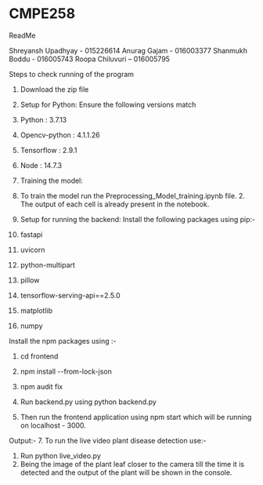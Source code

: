 # CMPE258
ReadMe

Shreyansh Upadhyay - 015226614 
Anurag Gajam - 016003377
Shanmukh Boddu - 016005743 
Roopa Chiluvuri – 016005795


Steps to check running of the program 
1. Download the zip file

2. Setup for Python:
Ensure the following versions match
1. Python : 3.7.13
2. Opencv-python : 4.1.1.26 
3. Tensorflow : 2.9.1
4. Node : 14.7.3


3. Training the model:
1. To train the model run the Preprocessing_Model_training.ipynb file. 2. The output of each cell is already present in the notebook.

4. Setup for running the backend:
Install the following packages using pip:-
1. fastapi
2. uvicorn
3. python-multipart
4. pillow
5. tensorflow-serving-api==2.5.0 
6. matplotlib
7. numpy

Install the npm packages using :- 
1. cd frontend
2. npm install --from-lock-json 
3. npm audit fix


5. Run backend.py using python backend.py

6. Then run the frontend application using npm start which will be running on localhost - 3000.

Output:-
7. To run the live video plant disease detection use:-
1. Run python live_video.py
2. Being the image of the plant leaf closer to the camera till the time it is detected and the
output of the plant will be shown in the console.
 
